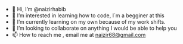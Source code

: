 - 👋 Hi, I’m @naizirhabib
- 👀 I’m interested in learning how to code, I´m a begginer at this
- 🌱 I’m currently learning on my own because of my work shifts. 
- 💞️ I’m looking to collaborate on anything I would be able to help you
- 📫 How to reach me , email me at naizir68@gmail.com

<!---
naizirhabib/naizirhabib is a ✨ special ✨ repository because its `README.md` (this file) appears on your GitHub profile.
You can click the Preview link to take a look at your changes.
--->
